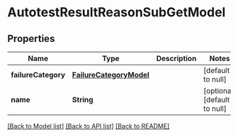 # AutotestResultReasonSubGetModel
## Properties

| Name | Type | Description | Notes |
|------------ | ------------- | ------------- | -------------|
| **failureCategory** | [**FailureCategoryModel**](FailureCategoryModel.md) |  | [default to null] |
| **name** | **String** |  | [optional] [default to null] |

[[Back to Model list]](../README.md#documentation-for-models) [[Back to API list]](../README.md#documentation-for-api-endpoints) [[Back to README]](../README.md)

